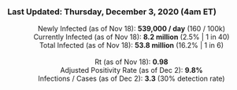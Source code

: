 ### Last Updated: Thursday, December 3, 2020 (4am ET)
<p align="center">
Newly Infected (as of Nov 18): <b>539,000 / day</b> 
(160 / 100k)<br>
Currently Infected (as of Nov 18): <b>8.2 million</b> 
(2.5% | 1 in 40)<br>
Total Infected (as of Nov 18): <b>53.8 million</b> 
(16.2% | 1 in 6)<br>
<br>
Rt (as of Nov 18): <b>0.98</b><br>
Adjusted Positivity Rate (as of Dec 2): <b>9.8%</b><br>
Infections / Cases (as of Dec 2): <b>3.3</b> (30% detection rate)</p>